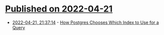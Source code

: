 # [Published on 2022-04-21](index.md)

* [2022-04-21, 21:37:14](https://news.ycombinator.com/item?id=31115492) - [How Postgres Chooses Which Index to Use for a Query](https://pganalyze.com/blog/how-postgres-chooses-index)
